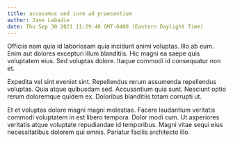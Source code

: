 ```yaml
---
title: accusamus sed iure ad praesentium
author: Jane Labadie
date: Thu Sep 30 2021 11:29:40 GMT-0400 (Eastern Daylight Time)
---
```

Officiis nam quia id laboriosam quia incidunt animi voluptas. Illo ab eum. Enim aut dolores excepturi illum blanditiis. Hic magni ea saepe quis voluptatem eius. Sed voluptas dolore. Itaque commodi id consequatur non et.

 Expedita vel sint eveniet sint. Repellendus rerum assumenda repellendus voluptas. Quia atque quibusdam sed. Accusantium quia sunt. Nesciunt optio rerum doloremque quidem ex. Doloribus blanditiis totam corrupti ut.

 Et et voluptas dolore magni magni molestiae. Facere laudantium veritatis commodi voluptatem in est libero tempora. Dolor modi cum. Ut asperiores veritatis atque voluptate repudiandae id temporibus. Magni vitae sequi eius necessitatibus dolorem qui omnis. Pariatur facilis architecto illo.